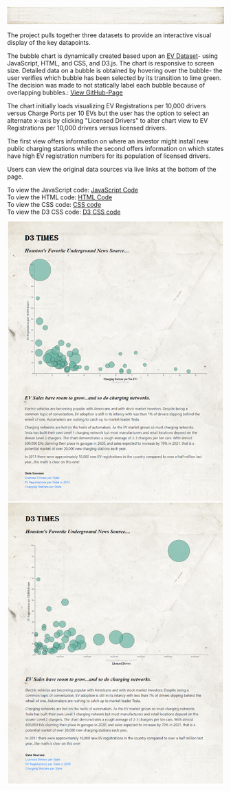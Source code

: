 <html>
<p align="center"><img width="100%" height="40px" src="Images/background.jpg"></p>            
<body>
<p>
The project pulls together three datasets to provide an interactive visual display of the key datapoints.

The bubble chart is dynamically created based upon an [EV Dataset](assets/data/EVs.csv)- using JavaScript, HTML, and CSS, and D3.js.  The chart is responsive to screen size. Detailed data on a bubble is obtained by hovering over the bubble- the user verifies which bubble has been selected by its transition to lime green.  The decision was made to not statically label each bubble because of overlapping bubbles.: <a href="https://danawoodruff.github.io/d3-challenge/">View GitHub-Page</a><br>

The chart initially loads visualizing EV Registrations per 10,000 drivers versus Charge Ports per 10 EVs but the user has the option to select an alternate x-axis by clicking "Licensed Drivers" to alter chart view to EV Registrations per 10,000 drivers versus licensed drivers.

The first view offers information on where an investor might install new public charging stations while the second offers information on which states have high EV registration numbers for its population of licensed drivers.

Users can view the original data sources via live links at the bottom of the page.

To view the JavaScript code: [JavaScript Code](assets/js/app.js)<br>
To view the HTML code: [HTML Code](index.html)<br>
To view the CSS code: [CSS code](assets/css/style.css)<br>
To view the D3 CSS code: [D3 CSS code](assets/css/d3Style.css)</p>

<p align="center"><img width="500" height="auto" src="Images/pageview.PNG">  <img width="500" height="auto" src="Images/pageview2.PNG"></p>
</body>
</html>
